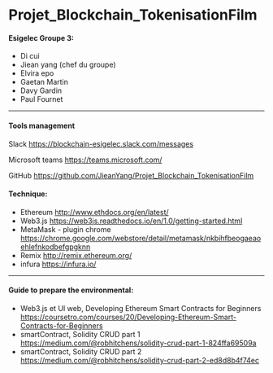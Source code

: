 # Projet_Blockchain_TokenisationFilm

#### Esigelec Groupe 3:
- Di cui
- Jiean yang (chef du groupe)
- Elvira epo
- Gaetan Martin
- Davy Gardin
- Paul Fournet

---

#### Tools management
Slack https://blockchain-esigelec.slack.com/messages

Microsoft teams https://teams.microsoft.com/

GitHub https://github.com/JieanYang/Projet_Blockchain_TokenisationFilm

#### Technique:
- Ethereum http://www.ethdocs.org/en/latest/
- Web3.js https://web3js.readthedocs.io/en/1.0/getting-started.html
- MetaMask - plugin chrome https://chrome.google.com/webstore/detail/metamask/nkbihfbeogaeaoehlefnkodbefgpgknn
- Remix http://remix.ethereum.org/
- infura https://infura.io/

---

#### Guide to prepare the environmental:
- Web3.js et UI web, Developing Ethereum Smart Contracts for Beginners https://coursetro.com/courses/20/Developing-Ethereum-Smart-Contracts-for-Beginners
- smartContract, Solidity CRUD part 1 https://medium.com/@robhitchens/solidity-crud-part-1-824ffa69509a
- smartContract, Solidity CRUD part 2 https://medium.com/@robhitchens/solidity-crud-part-2-ed8d8b4f74ec
